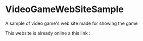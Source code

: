 # VideoGameWebSiteSample
A sample of video game's web site made for showing the game

This website is already online a this link : 
